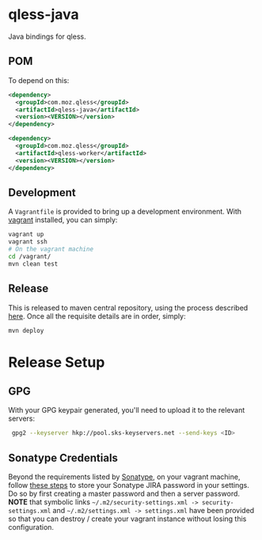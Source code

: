 qless-java
==========
Java bindings for qless.

POM
---
To depend on this:

```xml
<dependency>
  <groupId>com.moz.qless</groupId>
  <artifactId>qless-java</artifactId>
  <version><VERSION></version>
</dependency>

<dependency>
  <groupId>com.moz.qless</groupId>
  <artifactId>qless-worker</artifactId>
  <version><VERSION></version>
</dependency>
```

Development
-----------
A `Vagrantfile` is provided to bring up a development environment. With
[vagrant](https://www.vagrantup.com/) installed, you can simply:

```bash
vagrant up
vagrant ssh
# On the vagrant machine
cd /vagrant/
mvn clean test
```

Release
-------
This is released to maven central repository, using the process described
[here](http://central.sonatype.org/pages/ossrh-guide.html). Once all the
requisite details are in order, simply:

```bash
mvn deploy
```

Release Setup
=============
GPG
---
With your GPG keypair generated, you'll need to upload it to the relevant servers:

```bash
 gpg2 --keyserver hkp://pool.sks-keyservers.net --send-keys <ID>
 ```

Sonatype Credentials
--------------------
Beyond the requirements listed by
[Sonatype](http://central.sonatype.org/pages/ossrh-guide.html), on your
vagrant machine, follow
[these steps](http://maven.apache.org/guides/mini/guide-encryption.html)
to store your Sonatype JIRA password in your settings. Do so by first
creating a master password and then a server password. __NOTE__ that symbolic
links `~/.m2/security-settings.xml -> security-settings.xml` and
`~/.m2/settings.xml -> settings.xml` have been provided so that you can
destroy / create your vagrant instance without losing this configuration.

